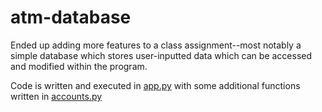 # atm-database
Ended up adding more features to a class assignment--most notably a simple database which stores user-inputted data which can be accessed and modified within the program.

Code is written and executed in [app.py](atm_database/app.py) with some additional functions written in [accounts.py](atm_database/banking_pkg/accounts.py)
